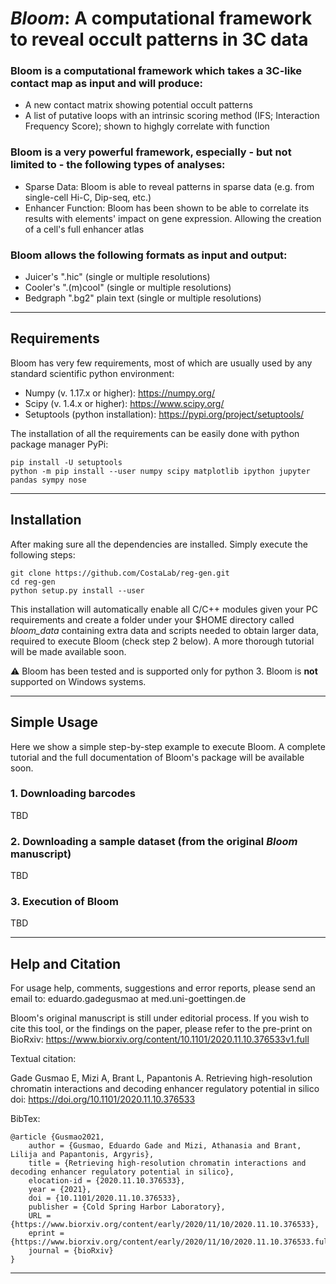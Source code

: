# **_Bloom_: A computational framework to reveal occult patterns in 3C data**

### Bloom is a computational framework which takes a 3C-like contact map as input and will produce:
* A new contact matrix showing potential occult patterns
* A list of putative loops with an intrinsic scoring method (IFS; Interaction Frequency Score); shown to highgly correlate with function

### Bloom is a very powerful framework, especially - but not limited to - the following types of analyses:
* Sparse Data: Bloom is able to reveal patterns in sparse data (e.g. from single-cell Hi-C, Dip-seq, etc.)
* Enhancer Function: Bloom has been shown to be able to correlate its results with elements' impact on gene expression. Allowing the creation of a cell's full enhancer atlas

### Bloom allows the following formats as input and output:
* Juicer's ".hic" (single or multiple resolutions)
* Cooler's ".(m)cool" (single or multiple resolutions)
* Bedgraph ".bg2" plain text (single or multiple resolutions)

---

## Requirements

Bloom has very few requirements, most of which are usually used by any standard scientific python environment:
* Numpy (v. 1.17.x or higher): https://numpy.org/
* Scipy (v. 1.4.x or higher): https://www.scipy.org/
* Setuptools (python installation): https://pypi.org/project/setuptools/

The installation of all the requirements can be easily done with python package manager PyPi:

```
pip install -U setuptools
python -m pip install --user numpy scipy matplotlib ipython jupyter pandas sympy nose
```

---

## Installation

After making sure all the dependencies are installed. Simply execute the following steps:

```
git clone https://github.com/CostaLab/reg-gen.git
cd reg-gen
python setup.py install --user
```

This installation will automatically enable all C/C++ modules given your PC requirements and create a folder under your $HOME directory called _bloom_data_ containing extra data and scripts needed to obtain larger data, required to execute Bloom (check step 2 below). A more thorough tutorial will be made available soon.

:warning: Bloom has been tested and is supported only for python 3. Bloom is **not** supported on Windows systems.

---

## Simple Usage

Here we show a simple step-by-step example to execute Bloom. A complete tutorial and the full documentation of Bloom's package will be available soon.

### 1. Downloading barcodes

TBD

### 2. Downloading a sample dataset (from the original _Bloom_ manuscript)

TBD

### 3. Execution of Bloom

TBD

---

## Help and Citation

For usage help, comments, suggestions and error reports, please send an email to:
eduardo.gadegusmao at med.uni-goettingen.de

Bloom's original manuscript is still under editorial process. If you wish to cite this tool, or the findings on the paper, please refer to the pre-print on BioRxiv: https://www.biorxiv.org/content/10.1101/2020.11.10.376533v1.full

Textual citation:

Gade Gusmao E, Mizi A, Brant L, Papantonis A. Retrieving high-resolution chromatin interactions and decoding enhancer regulatory potential in silico doi: https://doi.org/10.1101/2020.11.10.376533

BibTex:

```
@article {Gusmao2021,
	author = {Gusmao, Eduardo Gade and Mizi, Athanasia and Brant, Lilija and Papantonis, Argyris},
	title = {Retrieving high-resolution chromatin interactions and decoding enhancer regulatory potential in silico},
	elocation-id = {2020.11.10.376533},
	year = {2021},
	doi = {10.1101/2020.11.10.376533},
	publisher = {Cold Spring Harbor Laboratory},
	URL = {https://www.biorxiv.org/content/early/2020/11/10/2020.11.10.376533},
	eprint = {https://www.biorxiv.org/content/early/2020/11/10/2020.11.10.376533.full.pdf},
	journal = {bioRxiv}
}
```

---
